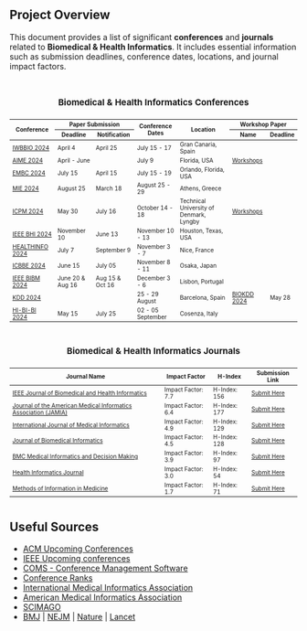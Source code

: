 ## Project Overview

This document provides a list of significant **conferences** and **journals** related to **Biomedical & Health Informatics**. It includes essential information such as submission deadlines, conference dates, locations, and journal impact factors.

<div align="center" style="overflow-x:auto;text-align:center;vertical-align: middle;">

<table border="0.5" style="font-size: 10px;">
<caption> <h2> Biomedical & Health Informatics Conferences</h2</caption>
<thead>
<tr>
<th rowspan="2">Conference</th>
<th colspan="2">Paper Submission</th> 
<th rowspan="2">Conference Dates</th>
<th rowspan="2">Location</th>
<th colspan="3">Workshop Paper</th>
</tr>
<tr>
<th>Deadline</th><th>Notification</th><th>Name</th><th>Deadline</th>
</tr>
</thead>
<tbody>
<!-- Sort the conference dates before adding based on the dates -->
<tr>
    <td><a href="https://iwbbio.ugr.es/">IWBBIO 2024</a></td>
    <td>April 4</td>
    <td>April 25</td>
    <td>July 15 - 17</td>
    <td>Gran Canaria, Spain</td>
    <td></td>
    <td></td>
</tr>
<tr>
    <td><a href="https://aime24.aimedicine.info/">AIME 2024</a></td>
    <td>April - June</td>
    <td></td>
    <td>July 9</td>
    <td>Florida, USA</td>
    <td><a href="https://aime24.aimedicine.info/workshop/">Workshops</a></td>
    <td></td>
</tr>
<tr>
    <td><a href="https://embc.embs.org/2024/">EMBC 2024</a></td>
    <td>July 15</td>
    <td>April 15</td>
    <td>July 15 - 19</td>
    <td>Orlando, Florida, USA</td>
    <td></td>
    <td></td>
</tr>
<tr>
    <td><a href="https://mie2024.org/">MIE 2024</a></td>
    <td>August 25</td>
    <td>March 18</td>
    <td>August 25 - 29</td>
    <td>Athens, Greece</td>
    <td></td>
    <td></td>
</tr>
<tr>
    <td><a href="https://icpmconference.org/2024/">ICPM 2024</a></td>
    <td>May 30</td>
    <td>July 16</td>
    <td>October 14 - 18</td>
    <td>Technical University of Denmark, Lyngby</td>
    <td><a href="https://icpmconference.org/2024/workshops/">Workshops</a></td>
    <td></td>
</tr>
<tr>
    <td><a href="https://bhi.embs.org/2024/">IEEE BHI 2024</a></td>
    <td>November 10</td>
    <td>June 13</td>
    <td>November 10 - 13</td>
    <td>Houston, Texas, USA</td>
    <td></td>
    <td></td>
</tr>
<tr>
    <td><a href="https://www.iaria.org/conferences2024/HEALTHINFO24.html">HEALTHINFO 2024</a></td>
    <td>July 7</td>
    <td>September 9</td>
    <td>November 3 - 7</td>
    <td>Nice, France</td>
    <td></td>
    <td></td>
</tr>
<tr>
    <td><a href="https://www.icbbe.com/index.html">ICBBE 2024</a></td>
    <td>June 15</td>
    <td>July 05</td>
    <td>November 8 - 11</td>
    <td>Osaka, Japan</td>
    <td></td>
    <td></td>
</tr>
<tr>
    <td><a href="https://ieeebibm.org/BIBM2024/">IEEE BIBM 2024</a></td>
    <td>June 20 & Aug 16</td>
    <td>Aug 15  & Oct 16</td>
    <td>December 3 - 6</td>
    <td>Lisbon, Portugal</td>
    <td></td>
    <td></td>
</tr>
<tr>
    <td><a href="https://kdd2024.kdd.org/">KDD 2024</a></td>
    <td></td>
    <td></td>
    <td>25 - 29 August</td>
    <td>Barcelona, Spain</td> 
    <td><a href="https://biokdd.org/biokdd24/regular.html">BIOKDD 2024</a></td>
    <td>May 28</td>
</tr>

<tr>
    <td><a href="https://hi-bi-bi.cpsc.ucalgary.ca/2024/">HI-BI-BI 2024</a></td>
    <td>May 15</td>
    <td>July 25</td>
    <td>02 - 05 September</td>
    <td>Cosenza, Italy</td> 
    <td></td>
    <td></td>
</tr>


<!-- <tr>
<td><a href="conference_link_here">Conference Name</a></td>
<td>Submission Deadline</td>
<td>Notification Date</td>
<td>Conference Date</td>
<td>Location</td>
<td>Workshop Name</td>
<td>Workshop Deadline</td>
<td>Workshop Notification</td>
</tr> -->
<!-- Repeat the row block for each conference -->
</tbody>
</table>
</div>

<div align="center" style="overflow-x:auto;text-align:center;vertical-align: middle; font-size: small;">
<table border="0.5" style="font-size: 10px;">
<caption> <h2> Biomedical & Health Informatics Journals</h2></caption>
<thead>
<tr>
<th>Journal Name</th>
<th>Impact Factor</th>
<th>H-Index</th>
<th>Submission Link</th>
</tr>
</thead>
<tbody>
<!-- Journals sorted by H-Index and Impact Factor -->
<tr>
    <td><a href="https://ieeexplore.ieee.org/xpl/RecentIssue.jsp?punumber=6221020">IEEE Journal of Biomedical and Health Informatics</a></td>
    <td>Impact Factor: 7.7</td>
    <td>H-Index: 156</td>
    <td><a href="https://ieee.atyponrex.com/journal/jbhi-embs">Submit Here</a></td>
</tr>
<tr>
    <td><a href="https://academic.oup.com/jamia">Journal of the American Medical Informatics Association (JAMIA)</a></td>
    <td>Impact Factor: 6.4</td>
    <td>H-Index: 177</td>
    <td><a href="http://mc.manuscriptcentral.com/jamia">Submit Here</a></td>
</tr>
<tr>
    <td><a href="https://www.sciencedirect.com/journal/international-journal-of-medical-informatics">International Journal of Medical Informatics</a></td>
    <td>Impact Factor: 4.9</td>
    <td>H-Index: 129</td>
    <td><a href="https://www.editorialmanager.com/IJMEDI">Submit Here</a></td>
</tr>
<tr>
    <td><a href="https://www.sciencedirect.com/journal/journal-of-biomedical-informatics">Journal of Biomedical Informatics</a></td>
    <td>Impact Factor: 4.5</td>
    <td>H-Index: 128</td>
    <td><a href="https://www.editorialmanager.com/jbi/default.aspx">Submit Here</a></td>
</tr>
<tr>
    <td><a href="https://bmcmedinformdecismak.biomedcentral.com/">BMC Medical Informatics and Decision Making</a></td>
    <td>Impact Factor: 3.9</td>
    <td>H-Index: 97</td>
    <td><a href="https://bmcmedinformdecismak.biomedcentral.com/submission-guidelines">Submit Here</a></td>
</tr>
<tr>
    <td><a href="https://journals.sagepub.com/home/jhi">Health Informatics Journal</a></td>
    <td>Impact Factor: 3.0</td>
    <td>H-Index: 54</td>
    <td><a href="https://journals.sagepub.com/author-instructions/JHI">Submit Here</a></td>
</tr>
<tr>
    <td><a href="https://www.thieme.de/de/methods-information-medicine/journal-information-121222.htm">Methods of Information in Medicine</a></td>
    <td>Impact Factor: 1.7</td>
    <td>H-Index: 71</td>
    <td><a href="https://mc.manuscriptcentral.com/methods">Submit Here</a></td>
</tr>
</tbody>
</table>
</div>


## Useful Sources

- [ACM Upcoming Conferences](https://www.acm.org/upcoming-conferences)
- [IEEE Upcoming conferences](https://conferences.ieee.org/conferences_events/conferences/search?q=*&subsequent_q=&date=all&from=&to=&region=all&country=all&pos=0&sortorder=desc&sponsor=&sponsor_type=all&state=all&field_of_interest=all&sortfield=relevance)
- [COMS - Conference Management Software](https://conference-service.com/conferences/index.html)
- [Conference Ranks](http://www.conferenceranks.com/)
- [International Medical Informatics Association](https://amia.org/education-events)
- [American Medical Informatics Association](https://imia-medinfo.org/wp/)
- [SCIMAGO](https://www.scimagojr.com/journalrank.php)
- [BMJ](https://journals.bmj.com/home) | [NEJM](https://www.nejm.org/) | [Nature](https://www.nature.com/siteindex) | [Lancet](https://www.thelancet.com/journals/lancet/article/PIIS0140-6736(01)32110-4/fulltext)

